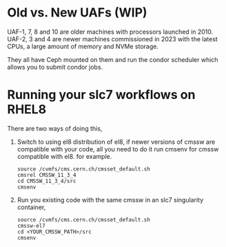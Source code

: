 # Old vs. New UAFs (WIP)

UAF-1, 7, 8 and 10 are older machines with processors launched in 2010.
UAF-2, 3 and 4 are newer machines commissioned in 2023 with the latest CPUs, a large amount of memory and NVMe storage.

They all have Ceph mounted on them and run the condor scheduler which allows you to submit condor jobs.


# Running your slc7 workflows on RHEL8

There are two ways of doing this,
1) Switch to using el8 distribution of el8, if newer versions of cmssw are compatible with your code, all you need to do it run cmsenv for cmssw compatible with el8. for example.

    ```
    source /cvmfs/cms.cern.ch/cmsset_default.sh
    cmsrel CMSSW_11_3_4
    cd CMSSW_11_3_4/src
    cmsenv
    ```

2) Run you existing code with the same cmssw in an slc7 singularity container,
    ```
    source /cvmfs/cms.cern.ch/cmsset_default.sh
    cmssw-el7
    cd <YOUR_CMSSW_PATH>/src
    cmsenv
    ```

